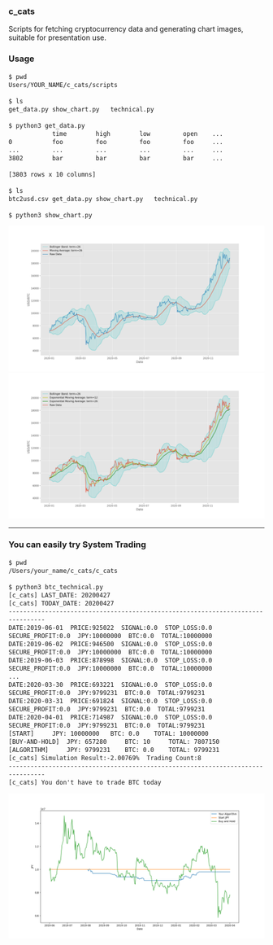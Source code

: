 ### c_cats

Scripts for fetching cryptocurrency data and generating chart images, suitable for presentation use.

### Usage
```
$ pwd
Users/YOUR_NAME/c_cats/scripts

$ ls
get_data.py	show_chart.py	technical.py

$ python3 get_data.py
            time        high        low         open    ...
0           foo         foo         foo         foo     ...
...         ...         ...         ...         ...     ...
3802        bar         bar         bar         bar     ...  

[3803 rows x 10 columns]

$ ls
btc2usd.csv get_data.py	show_chart.py	technical.py

$ python3 show_chart.py
```
![show_chart_ex.png](/docs/show_chart_ex.png)
![show_chart_ex2.png](/docs/show_chart_ex2.png)

---

### You can easily try System Trading

```
$ pwd
/Users/your_name/c_cats/c_cats

$ python3 btc_technical.py
[c_cats] LAST_DATE: 20200427
[c_cats] TODAY_DATE: 20200427
--------------------------------------------------------------------------------
DATE:2019-06-01  PRICE:925022  SIGNAL:0.0  STOP_LOSS:0.0  SECURE_PROFIT:0.0  JPY:10000000  BTC:0.0  TOTAL:10000000
DATE:2019-06-02  PRICE:946500  SIGNAL:0.0  STOP_LOSS:0.0  SECURE_PROFIT:0.0  JPY:10000000  BTC:0.0  TOTAL:10000000
DATE:2019-06-03  PRICE:878998  SIGNAL:0.0  STOP_LOSS:0.0  SECURE_PROFIT:0.0  JPY:10000000  BTC:0.0  TOTAL:10000000
...
DATE:2020-03-30  PRICE:693221  SIGNAL:0.0  STOP_LOSS:0.0  SECURE_PROFIT:0.0  JPY:9799231  BTC:0.0  TOTAL:9799231
DATE:2020-03-31  PRICE:691824  SIGNAL:0.0  STOP_LOSS:0.0  SECURE_PROFIT:0.0  JPY:9799231  BTC:0.0  TOTAL:9799231
DATE:2020-04-01  PRICE:714987  SIGNAL:0.0  STOP_LOSS:0.0  SECURE_PROFIT:0.0  JPY:9799231  BTC:0.0  TOTAL:9799231
[START] 	JPY: 10000000 	BTC: 0.0 	TOTAL: 10000000
[BUY-AND-HOLD] 	JPY: 657280 	BTC: 10 	TOTAL: 7807150
[ALGORITHM] 	JPY: 9799231 	BTC: 0.0 	TOTAL: 9799231
[c_cats] Simulation Result:-2.00769%  Trading Count:8
--------------------------------------------------------------------------------
[c_cats] You don't have to trade BTC today
```

![result_example3.png](/docs/result_example3.png)
